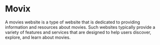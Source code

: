 <h1>Movix</h1>

A movies website is a type of website that is dedicated to providing information and resources about movies. Such websites typically provide a variety of features and services that are designed to help users discover, explore, and learn about movies.
